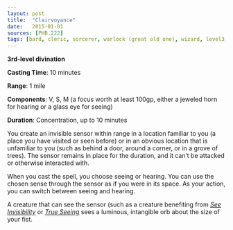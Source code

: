 ```yaml
---
layout: post
title:  "Clairvoyance"
date:   2015-01-01
sources: [PHB.222]
tags: [bard, cleric, sorcerer, warlock (great old one), wizard, level3, divination]
---
```


**3rd-level divination**

**Casting Time**: 10 minutes

**Range**: 1 mile

**Components**: V, S, M (a focus worth at least 100gp, either a jeweled horn for hearing or a glass eye for seeing)

**Duration**: Concentration, up to 10 minutes

You create an invisible sensor within range in a location familiar to you (a place you have visited or seen before) or in an obvious location that is unfamiliar to you (such as behind a door, around a corner, or in a grove of trees). The sensor remains in place for the duration, and it can’t be attacked or otherwise interacted with.

When you cast the spell, you choose seeing or hearing. You can use the chosen sense through the sensor as if you were in its space. As your action, you can switch between seeing and hearing.

A creature that can see the sensor (such as a creature benefiting from *[See Invisibility](see-invisibility)* or *[True Seeing](true-seeing)* sees a luminous, intangible orb about the size of your fist.
